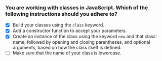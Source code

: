 ### You are working with classes in JavaScript. Which of the following instructions should you adhere to?

- [x] Build your classes using the `class` keyword.
- [x] Add a constructor function to accept your parameters.
- [x] Create an instance of the class using the keyword `new` and that class' name, followed by opening and closing parentheses, and optional arguments, based on how the class itself is defined.
- [ ] Make sure that the name of your class is lowercase.

